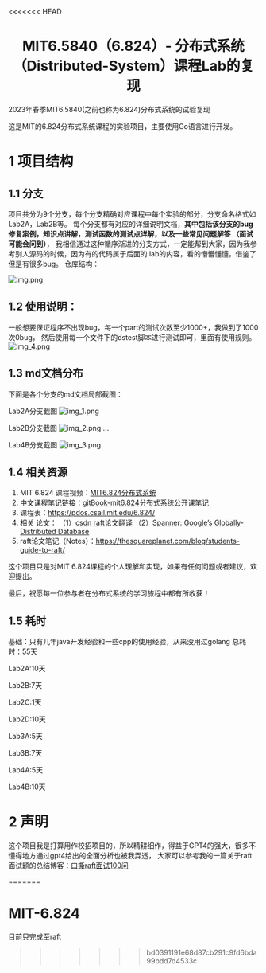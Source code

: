 <<<<<<< HEAD
<h1 align="center">MIT6.5840（6.824）- 分布式系统（Distributed-System）课程Lab的复现</h1>

2023年春季MIT6.5840(之前也称为6.824)分布式系统的试验复现

这是MIT的6.824分布式系统课程的实验项目，主要使用Go语言进行开发。

# 1 项目结构

## 1.1 分支
项目共分为9个分支，每个分支精确对应课程中每个实验的部分，分支命名格式如Lab2A，Lab2B等。
每个分支都有对应的详细说明文档，**其中包括该分支的bug修复案例，知识点讲解，测试函数的测试点详解，以及一些常见问题解答
（面试可能会问到）**，
我相信通过这种循序渐进的分支方式，一定能帮到大家，因为我参考别人源码的时候，因为有的代码属于后面的
lab的内容，看的懵懵懂懂，借鉴了但是有很多bug。
仓库结构：

![img.png](images/img.png)
## 1.2 使用说明：
一般想要保证程序不出现bug，每一个part的测试次数至少1000+，我做到了1000次0bug，
然后使用每一个文件下的dstest脚本进行测试即可，里面有使用规则。
![img_4.png](images/img_4.png)

## 1.3 md文档分布
下面是各个分支的md文档局部截图：

Lab2A分支截图
![img_1.png](images/img_1.png)

Lab2B分支截图
![img_2.png](images/img_2.png)
...

Lab4B分支截图
![img_3.png](images/img_3.png)

## 1.4 相关资源
1. MIT 6.824 课程视频：[MIT6.824分布式系统](https://www.bilibili.com/video/BV1qk4y197bB/?spm_id_from=333.337.search-card.all.click)
2. 中文课程笔记链接：[gitBook-mit6.824分布式系统公开课笔记](https://mit-public-courses-cn-translatio.gitbook.io/mit6-824/)
3. 课程表：https://pdos.csail.mit.edu/6.824/
4. 相关 论文：
（1）[csdn raft论文翻译](https://blog.csdn.net/lengxiao1993/article/details/108524808)
（2）[Spanner: Google’s Globally-Distributed Database](https://pdos.csail.mit.edu/6.824/papers/spanner.pdf)
5. raft论文笔记（Notes）：https://thesquareplanet.com/blog/students-guide-to-raft/

这个项目只是对MIT 6.824课程的个人理解和实现，如果有任何问题或者建议，欢迎提出。

最后，祝愿每一位参与者在分布式系统的学习旅程中都有所收获！

## 1.5 耗时
基础：只有几年java开发经验和一些cpp的使用经验，从来没用过golang
总耗时：55天

Lab2A:10天

Lab2B:7天

Lab2C:1天

Lab2D:10天

Lab3A:5天

Lab3B:7天

Lab4A:5天

Lab4B:10天
# 2 声明
这个项目我是打算用作校招项目的，所以精耕细作，得益于GPT4的强大，很多不懂得地方通过gpt4给出的全面分析也被我弄透，
大家可以参考我的一篇关于raft面试题的总结博客：[口撕raft面试100问](https://blog.csdn.net/yxg520s/article/details/130977890?spm=1001.2014.3001.5502)

=======
# MIT-6.824

目前只完成至raft
>>>>>>> bd0391191e68d87cb291c9fd6bda99bdd7d4533c
